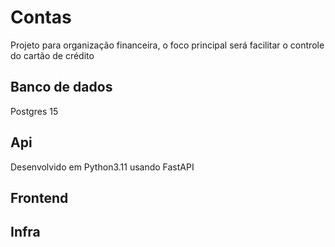 # Contas
Projeto para organização financeira, o foco principal será facilitar o controle do cartão de crédito

## Banco de dados
Postgres 15

## Api
Desenvolvido em Python3.11 usando FastAPI


## Frontend



## Infra